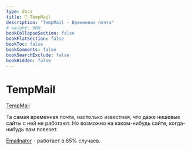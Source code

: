 ```yaml
---
type: docs
title: 🔷 TempMail
description: "TempMail - Временная почта"
# weight: 900
bookCollapseSection: false
bookFlatSection: false
bookToc: false
bookComments: false
bookSearchExclude: false
bookHidden: false
---
```


# TempMail

[TempMail](https://temp-mail.org/?nt)

Та самая временная почта, настолько известная, что даже нишевые сайты с ней не работают. Но возможно на каком-нибудь сайте, когда-нибудь вам повезет.

[Emailnator](../emailnator) - работает в 65% случаев.
